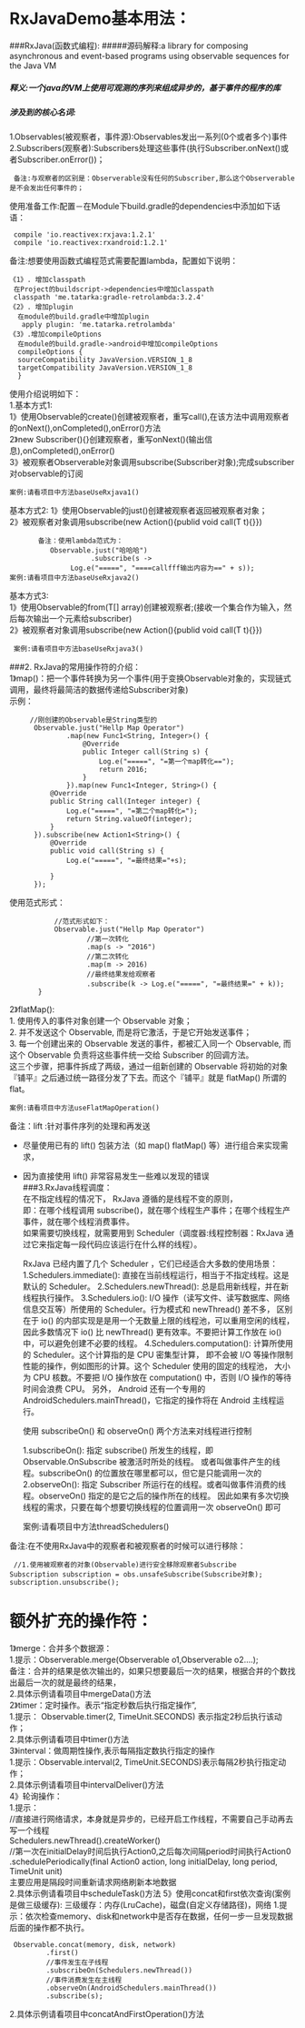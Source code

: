 # RxJavaDemo基本用法：
###RxJava(函数式编程):
#####源码解释:a library for composing asynchronous and event-based programs using observable sequences for the Java VM  
##### 释义:一个java的VM上使用可观测的序列来组成异步的，基于事件的程序的库
##### 涉及到的核心名词:
   1.Observables(被观察者，事件源):Observables发出一系列(0个或者多个)事件  
   2.Subscribers(观察者):Subscribers处理这些事件(执行Subscriber.onNext()或者Subscriber.onError())；  
   
     备注:与观察者的区别是：Observerable没有任何的Subscriber,那么这个Observerable是不会发出任何事件的；

使用准备工作:配置－在Module下build.gradle的dependencies中添加如下话语：  

     compile 'io.reactivex:rxjava:1.2.1'
     compile 'io.reactivex:rxandroid:1.2.1'

备注:想要使用函数式编程范式需要配置lambda，配置如下说明：  
     
    《1》. 增加classpath
     在Project的buildscript->dependencies中增加classpath
     classpath 'me.tatarka:gradle-retrolambda:3.2.4'
    《2》. 增加plugin
	  在module的build.gradle中增加plugin
	   apply plugin: 'me.tatarka.retrolambda'
	《3》.增加compileOptions
	  在module的build.gradle->android中增加compileOptions
	  compileOptions {
	  sourceCompatibility JavaVersion.VERSION_1_8
	  targetCompatibility JavaVersion.VERSION_1_8
	  }

 使用介绍说明如下：  
 1.基本方式1:  
 1》使用Observable的create()创建被观察者，重写call(),在该方法中调用观察者的onNext(),onCompleted(),onError()方法  
 2》new Subscriber<T>(){}创建观察者，重写onNext()(输出信息),onCompleted(),onError()  
 3》被观察者Observerable对象调用subscribe(Subscriber对象);完成subscriber对observable的订阅  
    
    案例:请看项目中方法baseUseRxjava1()
  
基本方式2: 1》使用Observable的just()创建被观察者返回被观察者对象；     
           2》被观察者对象调用subscribe(new Action<T>(){publid void call(T t){}})
             
           备注：使用lambda范式为：
              Observable.just("哈哈哈")
                        .subscribe(s ->
                   Log.e("=====", "====callfff输出内容为==" + s));
    案例:请看项目中方法baseUseRxjava2()
  基本方式3:  
  1》使用Observable的from(T[] array)创建被观察者;(接收一个集合作为输入，然后每次输出一个元素给subscriber)  
 2》被观察者对象调用subscribe(new Action<T>(){publid void call(T t){}})  

     案例:请看项目中方法baseUseRxjava3()
###2. RxJava的常用操作符的介绍：  
  1》map()：把一个事件转换为另一个事件(用于变换Observable对象的，实现链式调用，最终将最简洁的数据传递给Subscriber对象)    
  示例：  
    
         //刚创建的Observable是String类型的
          Observable.just("Hellp Map Operator")
                  .map(new Func1<String, Integer>() {
                      @Override
                      public Integer call(String s) {
                          Log.e("=====", "=第一个map转化==");
                          return 2016;
                      }
                  }).map(new Func1<Integer, String>() {
              @Override
              public String call(Integer integer) {
                  Log.e("=====", "=第二个map转化=");
                  return String.valueOf(integer);
              }
          }).subscribe(new Action1<String>() {
              @Override
              public void call(String s) {
                  Log.e("=====", "=最终结果="+s);

              }
          });
          
 使用范式形式：
               
               //范式形式如下：
               Observable.just("Hellp Map Operator")
                       //第一次转化
                       .map(s -> "2016")
                       //第二次转化
                       .map(m -> 2016)
                       //最终结果发给观察者
                       .subscribe(k -> Log.e("=====", "=最终结果=" + k));
           }

   2》flatMap():  
    1. 使用传入的事件对象创建一个 Observable 对象；   
    2. 并不发送这个 Observable, 而是将它激活，于是它开始发送事件；  
    3. 每一个创建出来的 Observable 发送的事件，都被汇入同一个 Observable, 而这个 Observable 负责将这些事件统一交给 Subscriber 的回调方法。  
       这三个步骤，把事件拆成了两级，通过一组新创建的 Observable 将初始的对象『铺平』之后通过统一路径分发了下去。而这个『铺平』就是 flatMap() 所谓的 flat。

    案例:请看项目中方法useFlatMapOperation()

备注：lift :针对事件序列的处理和再发送  
* 尽量使用已有的 lift() 包装方法（如 map() flatMap() 等）进行组合来实现需求，  
* 因为直接使用 lift() 非常容易发生一些难以发现的错误  
###3.RxJava线程调度：  
   在不指定线程的情况下， RxJava 遵循的是线程不变的原则，  
   即：在哪个线程调用 subscribe()，就在哪个线程生产事件；在哪个线程生产事件，就在哪个线程消费事件。  
   如果需要切换线程，就需要用到 Scheduler（调度器:线程控制器：RxJava 通过它来指定每一段代码应该运行在什么样的线程）。  
   
    RxJava 已经内置了几个 Scheduler ，它们已经适合大多数的使用场景：
     1.Schedulers.immediate(): 直接在当前线程运行，相当于不指定线程。这是默认的 Scheduler。
     2.Schedulers.newThread(): 总是启用新线程，并在新线程执行操作。
     3.Schedulers.io(): I/O 操作（读写文件、读写数据库、网络信息交互等）所使用的 Scheduler。行为模式和 newThread() 差不多，
                        区别在于 io() 的内部实现是是用一个无数量上限的线程池，可以重用空闲的线程，因此多数情况下 io()
                        比 newThread() 更有效率。不要把计算工作放在 io() 中，可以避免创建不必要的线程。
     4.Schedulers.computation(): 计算所使用的 Scheduler。这个计算指的是 CPU 密集型计算，
                                 即不会被 I/O 等操作限制性能的操作，例如图形的计算。这个 Scheduler 使用的固定的线程池，
                                 大小为 CPU 核数。不要把 I/O 操作放在 computation() 中，否则 I/O 操作的等待时间会浪费 CPU。
                                 另外， Android 还有一个专用的 AndroidSchedulers.mainThread()，它指定的操作将在 Android 主线程运行。

  使用 subscribeOn() 和 observeOn() 两个方法来对线程进行控制
   
     1.subscribeOn(): 指定 subscribe() 所发生的线程，即 Observable.OnSubscribe 被激活时所处的线程。
     或者叫做事件产生的线程。subscribeOn() 的位置放在哪里都可以，但它是只能调用一次的
     2.observeOn(): 指定 Subscriber 所运行在的线程。或者叫做事件消费的线程。observeOn() 指定的是它之后的操作所在的线程。
    因此如果有多次切换线程的需求，只要在每个想要切换线程的位置调用一次 observeOn() 即可

    案例:请看项目中方法threadSchedulers()



备注:在不使用RxJava中的观察者和被观察者的时候可以进行移除：
  
     //1.使用被观察者的对象(Observable)进行安全移除观察者Subscribe  
    Subscription subscription = obs.unsafeSubscribe(Subscribe对象);  
    subscription.unsubscribe();

# 额外扩充的操作符：  
1》merge：合并多个数据源：  
  1.提示：Observerable.merge(Observerable o1,Observerable o2....);  
 备注：合并的结果是依次输出的，如果只想要最后一次的结果，根据合并的个数找出最后一次的就是最终的结果，  
  2.具体示例请看项目中mergeData()方法  
2》timer：定时操作。表示“指定秒数后执行指定操作”,  
  1.提示： Observable.timer(2, TimeUnit.SECONDS) 表示指定2秒后执行该动作；  
  2.具体示例请看项目中timer()方法  
3》interval：做周期性操作,表示每隔指定数执行指定的操作  
  1.提示：Observable.interval(2, TimeUnit.SECONDS)表示每隔2秒执行指定动作；  
  2.具体示例请看项目中intervalDeliver()方法  
4》轮询操作：  
  1.提示：  
  //直接进行网络请求，本身就是异步的，已经开启工作线程，不需要自己手动再去写一个线程   
  Schedulers.newThread().createWorker()  
             //第一次在initialDelay时间后执行Action0,之后每次间隔period时间执行Action0  
            .schedulePeriodically(final Action0 action, long initialDelay, long period, TimeUnit unit)  
  主要应用是隔段时间重新请求网络刷新本地数据  
  2.具体示例请看项目中scheduleTask()方法
5》使用concat和first依次查询(案例是做三级缓存):
   三级缓存：内存(LruCache)，磁盘(自定义存储路径)，网络
   1.提示：依次检查memory、disk和network中是否存在数据，任何一步一旦发现数据后面的操作都不执行。  
   
     Observable.concat(memory, disk, network)
             .first()
             //事件发生在子线程
             .subscribeOn(Schedulers.newThread())
             //事件消费发生在主线程
             .observeOn(AndroidSchedulers.mainThread())
             .subscribe(s);
   2.具体示例请看项目中concatAndFirstOperation()方法

     

